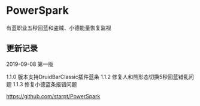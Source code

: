 # PowerSpark

有蓝职业五秒回蓝和盗贼、小德能量恢复监视

## 更新记录
2019-09-08 第一版

1.1.0 版本支持DruidBarClassic插件蓝条
1.1.2 修复人和熊形态切换5秒回蓝错乱问题
1.1.3 修复小德蓝条报错问题

https://github.com/starpt/PowerSpark

